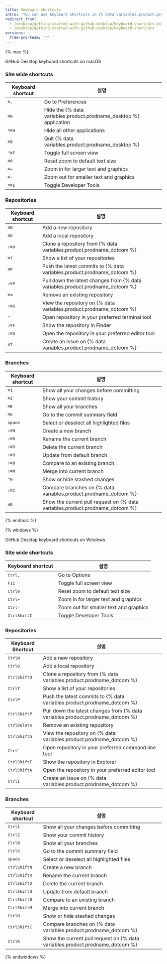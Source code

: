 ```yaml
---
title: Keyboard shortcuts
intro: 'You can use keyboard shortcuts in {% data variables.product.prodname_desktop %}.'
redirect_from:
  - /desktop/getting-started-with-github-desktop/keyboard-shortcuts-in-github-desktop/
  - /desktop/getting-started-with-github-desktop/keyboard-shortcuts
versions:
  free-pro-team: '*'
---
```


{% mac %}

GitHub Desktop keyboard shortcuts on macOS

### Site wide shortcuts

| Keyboard shortcut                    | 설명                                                                      |
| ------------------------------------ | ----------------------------------------------------------------------- |
| <kbd>⌘</kbd><kbd>,</kbd>             | Go to Preferences                                                       |
| <kbd>⌘</kbd><kbd>H</kbd>             | Hide the {% data variables.product.prodname_desktop %} application |
| <kbd>⌥</kbd><kbd>⌘</kbd><kbd>H</kbd> | Hide all other applications                                             |
| <kbd>⌘</kbd><kbd>Q</kbd>             | Quit {% data variables.product.prodname_desktop %}                 |
| <kbd>⌃</kbd><kbd>⌘</kbd><kbd>F</kbd> | Toggle full screen view                                                 |
| <kbd>⌘</kbd><kbd>0</kbd>             | Reset zoom to default text size                                         |
| <kbd>⌘</kbd><kbd>=</kbd>             | Zoom in for larger text and graphics                                    |
| <kbd>⌘</kbd><kbd>-</kbd>             | Zoom out for smaller text and graphics                                  |
| <kbd>⌥</kbd><kbd>⌘</kbd><kbd>I</kbd> | Toggle Developer Tools                                                  |

### Repositories

| Keyboard shortcut                    | 설명                                                                                  |
| ------------------------------------ | ----------------------------------------------------------------------------------- |
| <kbd>⌘</kbd><kbd>N</kbd>             | Add a new repository                                                                |
| <kbd>⌘</kbd><kbd>O</kbd>             | Add a local repository                                                              |
| <kbd>⇧</kbd><kbd>⌘</kbd><kbd>O</kbd> | Clone a repository from {% data variables.product.prodname_dotcom %}           |
| <kbd>⌘</kbd><kbd>T</kbd>             | Show a list of your repositories                                                    |
| <kbd>⌘</kbd><kbd>P</kbd>             | Push the latest commits to {% data variables.product.prodname_dotcom %}        |
| <kbd>⇧</kbd><kbd>⌘</kbd><kbd>P</kbd> | Pull down the latest changes from {% data variables.product.prodname_dotcom %} |
| <kbd>⌘</kbd><kbd>⌫</kbd>             | Remove an existing repository                                                       |
| <kbd>⇧</kbd><kbd>⌘</kbd><kbd>G</kbd> | View the repository on {% data variables.product.prodname_dotcom %}            |
| <kbd>⌃</kbd><kbd>&grave;</kbd>       | Open repository in your preferred terminal tool                                     |
| <kbd>⇧</kbd><kbd>⌘</kbd><kbd>F</kbd> | Show the repository in Finder                                                       |
| <kbd>⇧</kbd><kbd>⌘</kbd><kbd>A</kbd> | Open the repository in your preferred editor tool                                   |
| <kbd>⌘</kbd><kbd>I</kbd>             | Create an issue on {% data variables.product.prodname_dotcom %}                |

### Branches

| Keyboard shortcut                    | 설명                                                                                 |
| ------------------------------------ | ---------------------------------------------------------------------------------- |
| <kbd>⌘</kbd><kbd>1</kbd>             | Show all your changes before committing                                            |
| <kbd>⌘</kbd><kbd>2</kbd>             | Show your commit history                                                           |
| <kbd>⌘</kbd><kbd>B</kbd>             | Show all your branches                                                             |
| <kbd>⌘</kbd><kbd>G</kbd>             | Go to the commit summary field                                                     |
| <kbd>space</kbd>                     | Select or deselect all highlighted files                                           |
| <kbd>⇧</kbd><kbd>⌘</kbd><kbd>N</kbd> | Create a new branch                                                                |
| <kbd>⇧</kbd><kbd>⌘</kbd><kbd>R</kbd> | Rename the current branch                                                          |
| <kbd>⇧</kbd><kbd>⌘</kbd><kbd>D</kbd> | Delete the current branch                                                          |
| <kbd>⇧</kbd><kbd>⌘</kbd><kbd>U</kbd> | Update from default branch                                                         |
| <kbd>⇧</kbd><kbd>⌘</kbd><kbd>B</kbd> | Compare to an existing branch                                                      |
| <kbd>⇧</kbd><kbd>⌘</kbd><kbd>M</kbd> | Merge into current branch                                                          |
| <kbd>⌃</kbd><kbd>H</kbd>             | Show or hide stashed changes                                                       |
| <kbd>⇧</kbd><kbd>⌘</kbd><kbd>C</kbd> | Compare branches on {% data variables.product.prodname_dotcom %}              |
| <kbd>⌘</kbd><kbd>R</kbd>             | Show the current pull request on {% data variables.product.prodname_dotcom %} |

{% endmac %}

{% windows %}

GitHub Desktop keyboard shortcuts on Windows

### Site wide shortcuts

| Keyboard shortcut                           | 설명                                     |
| ------------------------------------------- | -------------------------------------- |
| <kbd>Ctrl</kbd><kbd>,</kbd>                 | Go to Options                          |
| <kbd>F11</kbd>                              | Toggle full screen view                |
| <kbd>Ctrl</kbd><kbd>0</kbd>                 | Reset zoom to default text size        |
| <kbd>Ctrl</kbd><kbd>=</kbd>                 | Zoom in for larger text and graphics   |
| <kbd>Ctrl</kbd><kbd>-</kbd>                 | Zoom out for smaller text and graphics |
| <kbd>Ctrl</kbd><kbd>Shift</kbd><kbd>I</kbd> | Toggle Developer Tools                 |

### Repositories

| Keyboard Shortcut                           | 설명                                                                                  |
| ------------------------------------------- | ----------------------------------------------------------------------------------- |
| <kbd>Ctrl</kbd><kbd>N</kbd>                 | Add a new repository                                                                |
| <kbd>Ctrl</kbd><kbd>O</kbd>                 | Add a local repository                                                              |
| <kbd>Ctrl</kbd><kbd>Shift</kbd><kbd>O</kbd> | Clone a repository from {% data variables.product.prodname_dotcom %}           |
| <kbd>Ctrl</kbd><kbd>T</kbd>                 | Show a list of your repositories                                                    |
| <kbd>Ctrl</kbd><kbd>P</kbd>                 | Push the latest commits to {% data variables.product.prodname_dotcom %}        |
| <kbd>Ctrl</kbd><kbd>Shift</kbd><kbd>P</kbd> | Pull down the latest changes from {% data variables.product.prodname_dotcom %} |
| <kbd>Ctrl</kbd><kbd>Delete</kbd>            | Remove an existing repository                                                       |
| <kbd>Ctrl</kbd><kbd>Shift</kbd><kbd>G</kbd> | View the repository on {% data variables.product.prodname_dotcom %}            |
| <kbd>Ctrl</kbd><kbd>&grave;</kbd>           | Open repository in your preferred command line tool                                 |
| <kbd>Ctrl</kbd><kbd>Shift</kbd><kbd>F</kbd> | Show the repository in Explorer                                                     |
| <kbd>Ctrl</kbd><kbd>Shift</kbd><kbd>A</kbd> | Open the repository in your preferred editor tool                                   |
| <kbd>Ctrl</kbd><kbd>I</kbd>                 | Create an issue on {% data variables.product.prodname_dotcom %}                |

### Branches

| Keyboard shortcut                           | 설명                                                                                 |
| ------------------------------------------- | ---------------------------------------------------------------------------------- |
| <kbd>Ctrl</kbd><kbd>1</kbd>                 | Show all your changes before committing                                            |
| <kbd>Ctrl</kbd><kbd>2</kbd>                 | Show your commit history                                                           |
| <kbd>Ctrl</kbd><kbd>B</kbd>                 | Show all your branches                                                             |
| <kbd>Ctrl</kbd><kbd>G</kbd>                 | Go to the commit summary field                                                     |
| <kbd>space</kbd>                            | Select or deselect all highlighted files                                           |
| <kbd>Ctrl</kbd><kbd>Shift</kbd><kbd>N</kbd> | Create a new branch                                                                |
| <kbd>Ctrl</kbd><kbd>Shift</kbd><kbd>R</kbd> | Rename the current branch                                                          |
| <kbd>Ctrl</kbd><kbd>Shift</kbd><kbd>D</kbd> | Delete the current branch                                                          |
| <kbd>Ctrl</kbd><kbd>Shift</kbd><kbd>U</kbd> | Update from default branch                                                         |
| <kbd>Ctrl</kbd><kbd>Shift</kbd><kbd>B</kbd> | Compare to an existing branch                                                      |
| <kbd>Ctrl</kbd><kbd>Shift</kbd><kbd>M</kbd> | Merge into current branch                                                          |
| <kbd>Ctrl</kbd><kbd>H</kbd>                 | Show or hide stashed changes                                                       |
| <kbd>Ctrl</kbd><kbd>Shift</kbd><kbd>C</kbd> | Compare branches on {% data variables.product.prodname_dotcom %}              |
| <kbd>Ctrl</kbd><kbd>R</kbd>                 | Show the current pull request on {% data variables.product.prodname_dotcom %} |

{% endwindows %}
